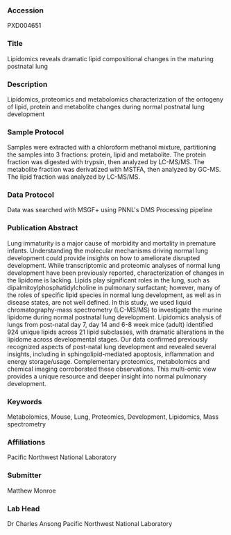 ### Accession
PXD004651

### Title
Lipidomics reveals dramatic lipid compositional changes in the maturing postnatal lung

### Description
Lipidomics, proteomics and metabolomics characterization of the ontogeny of lipid, protein and metabolite changes during normal postnatal lung development

### Sample Protocol
Samples were extracted with a chloroform methanol mixture, partitioning the samples into 3 fractions: protein, lipid and metabolite. The protein fraction was digested with trypsin, then analyzed by LC-MS/MS. The metabolite fraction was derivatized with MSTFA, then analyzed by GC-MS. The lipid fraction was analyzed by LC-MS/MS.

### Data Protocol
Data was searched with MSGF+ using PNNL's DMS Processing pipeline

### Publication Abstract
Lung immaturity is a major cause of morbidity and mortality in premature infants. Understanding the molecular mechanisms driving normal lung development could provide insights on how to ameliorate disrupted development. While transcriptomic and proteomic analyses of normal lung development have been previously reported, characterization of changes in the lipidome is lacking. Lipids play significant roles in the lung, such as dipalmitoylphosphatidylcholine in pulmonary surfactant; however, many of the roles of specific lipid species in normal lung development, as well as in disease states, are not well defined. In this study, we used liquid chromatography-mass spectrometry (LC-MS/MS) to investigate the murine lipidome during normal postnatal lung development. Lipidomics analysis of lungs from post-natal day 7, day 14 and 6-8 week mice (adult) identified 924 unique lipids across 21 lipid subclasses, with dramatic alterations in the lipidome across developmental stages. Our data confirmed previously recognized aspects of post-natal lung development and revealed several insights, including in sphingolipid-mediated apoptosis, inflammation and energy storage/usage. Complementary proteomics, metabolomics and chemical imaging corroborated these observations. This multi-omic view provides a unique resource and deeper insight into normal pulmonary development.

### Keywords
Metabolomics, Mouse, Lung, Proteomics, Development, Lipidomics, Mass spectrometry

### Affiliations
Pacific Northwest National Laboratory

### Submitter
Matthew Monroe

### Lab Head
Dr Charles Ansong
Pacific Northwest National Laboratory


